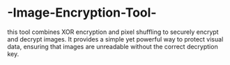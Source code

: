 # -Image-Encryption-Tool-
 this tool combines XOR encryption and pixel shuffling to securely encrypt and decrypt images. It provides a simple yet powerful way to protect visual data, ensuring that images are unreadable without the correct decryption key.
